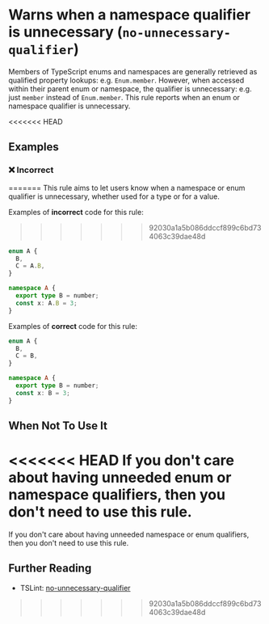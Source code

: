# Warns when a namespace qualifier is unnecessary (`no-unnecessary-qualifier`)

Members of TypeScript enums and namespaces are generally retrieved as qualified property lookups: e.g. `Enum.member`.
However, when accessed within their parent enum or namespace, the qualifier is unnecessary: e.g. just `member` instead of `Enum.member`.
This rule reports when an enum or namespace qualifier is unnecessary.

<<<<<<< HEAD
## Examples

<!--tabs-->

### ❌ Incorrect
=======
This rule aims to let users know when a namespace or enum qualifier is unnecessary,
whether used for a type or for a value.

Examples of **incorrect** code for this rule:
>>>>>>> 92030a1a5b086ddccf899c6bd734063c39dae48d

```ts
enum A {
  B,
  C = A.B,
}
```

```ts
namespace A {
  export type B = number;
  const x: A.B = 3;
}
```

Examples of **correct** code for this rule:

```ts
enum A {
  B,
  C = B,
}
```

```ts
namespace A {
  export type B = number;
  const x: B = 3;
}
```

## When Not To Use It

<<<<<<< HEAD
If you don't care about having unneeded enum or namespace qualifiers, then you don't need to use this rule.
=======
If you don't care about having unneeded namespace or enum qualifiers, then you don't need to use this rule.

## Further Reading

- TSLint: [no-unnecessary-qualifier](https://palantir.github.io/tslint/rules/no-unnecessary-qualifier/)
>>>>>>> 92030a1a5b086ddccf899c6bd734063c39dae48d
